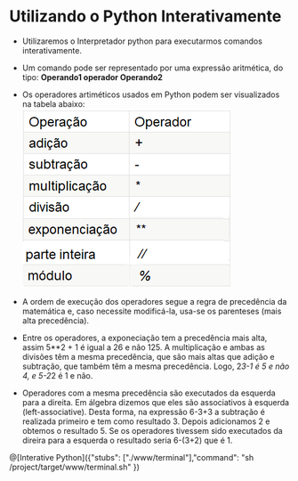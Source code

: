 # Utilizando o Python Interativamente

+ Utilizaremos o Interpretador python para executarmos comandos interativamente.
+ Um comando pode ser representado por uma expressão aritmética, do tipo: **Operando1 operador Operando2**
+ Os operadores artiméticos usados em Python podem ser visualizados na tabela abaixo:
![programa](/imagens/operaritmeticos.png)

+ A ordem de execução dos operadores segue a regra de precedência da matemática e, caso necessite modificá-la, usa-se os parenteses (mais alta precedência). 
+ Entre os operadores, a exponeciação tem a precedência mais alta, assim 5**2 + 1 é igual a 26 e não 125. A multiplicação e ambas as divisões têm a mesma precedência, que são mais altas que adição e subtração, que também têm a mesma precedência. Logo, 2*3-1 é 5 e não 4, e 5-2*2 é 1 e não.
+ Operadores com a mesma precedência são executados da esquerda para a direita. Em álgebra dizemos que eles são associativos à esquerda (left-associative). Desta forma, na expressão 6-3+3 a subtração é realizada primeiro e tem como resultado 3. Depois adicionamos 2 e obtemos o resultado 5. Se os operadores tivessem sido executados da direira para a esquerda o resultado seria 6-(3+2) que é 1.

@[Interative Python]({"stubs": ["./www/terminal"],"command": "sh /project/target/www/terminal.sh"
})

